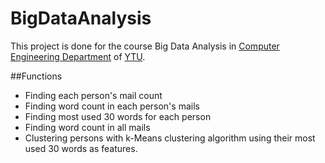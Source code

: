 # BigDataAnalysis
This project is done for the course Big Data Analysis in [Computer Engineering Department](http://ce.yildiz.edu.tr) of [YTU](http://yildiz.edu.tr).

##Functions
- Finding each person's mail count
- Finding word count in each person's mails
- Finding most used 30 words for each person
- Finding word count in all mails
- Clustering persons with k-Means clustering algorithm using their most used 30 words as features.


